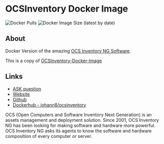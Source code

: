 # OCSInventory Docker Image
![Docker Pulls](https://img.shields.io/docker/pulls/johann8/ocsinventory?style=flat-square)
![Docker Image Size (latest by date)](https://img.shields.io/docker/image-size/johann8/ocsinventory)

## About
Docker Version of the amazing [OCS Inventory NG Software](https://github.com/OCSInventory-NG).

This is a copy of [OCSInventory-Docker-Image](https://github.com/OCSInventory-NG/OCSInventory-Docker-Image)

## Links
  * [ASK question](https://ask.ocsinventory-ng.org)
  * [Website](https://www.ocsinventory-ng.org/?utm_source=github-ocs)
  * [Github](https://github.com/OCSInventory-NG)
  * [Dockerhub - johann8/ocsinventory](https://hub.docker.com/repository/docker/johann8/meshcentral)

OCS (Open Computers and Software Inventory Next Generation) is an assets management and deployment solution.
Since 2001, OCS Inventory NG has been looking for making software and hardware more powerful.
OCS Inventory NG asks its agents to know the software and hardware composition of every computer or server.
